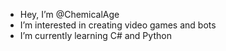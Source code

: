 - Hey, I’m @ChemicalAge
- I’m interested in creating video games and bots
- I’m currently learning C# and Python

<!---
ChemicalAge/ChemicalAge is a ✨ special ✨ repository because its `README.md` (this file) appears on your GitHub profile.
You can click the Preview link to take a look at your changes.
--->
